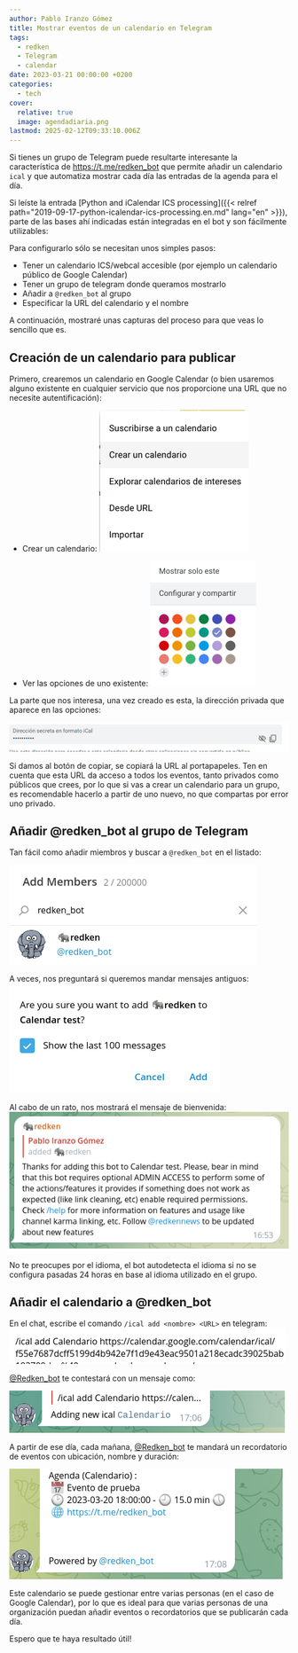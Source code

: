 ```yaml
---
author: Pablo Iranzo Gómez
title: Mostrar eventos de un calendario en Telegram
tags:
  - redken
  - Telegram
  - calendar
date: 2023-03-21 00:00:00 +0200
categories:
  - tech
cover:
  relative: true
  image: agendadiaria.png
lastmod: 2025-02-12T09:33:10.006Z
---
```


Si tienes un grupo de Telegram puede resultarte interesante la característica de <https://t.me/redken_bot> que permite añadir un calendario `ical` y que automatiza mostrar cada día las entradas de la agenda para el día.

Si leíste la entrada [Python and iCalendar ICS processing]({{< relref path="2019-09-17-python-icalendar-ics-processing.en.md" lang="en" >}}), parte de las bases ahí indicadas están integradas en el bot y son fácilmente utilizables:

Para configurarlo sólo se necesitan unos simples pasos:

- Tener un calendario ICS/webcal accesible (por ejemplo un calendario público de Google Calendar)
- Tener un grupo de telegram donde queramos mostrarlo
- Añadir a `@redken_bot` al grupo
- Especificar la URL del calendario y el nombre

A continuación, mostraré unas capturas del proceso para que veas lo sencillo que es.

## Creación de un calendario para publicar

Primero, crearemos un calendario en Google Calendar (o bien usaremos alguno existente en cualquier servicio que nos proporcione una URL que no necesite autentificación):

- Crear un calendario:
  ![](createcalendar.png)

- Ver las opciones de uno existente:
  ![](configandshare.png)

La parte que nos interesa, una vez creado es esta, la dirección privada que aparece en las opciones:

![](icalurl.png)

Si damos al botón de copiar, se copiará la URL al portapapeles. Ten en cuenta que esta URL da acceso a todos los eventos, tanto privados como públicos que crees, por lo que si vas a crear un calendario para un grupo, es recomendable hacerlo a partir de uno nuevo, no que compartas por error uno privado.

## Añadir @redken_bot al grupo de Telegram

Tan fácil como añadir miembros y buscar a `@redken_bot` en el listado:

![](addmember.png)

A veces, nos preguntará si queremos mandar mensajes antiguos:
![](addbot.png)

Al cabo de un rato, nos mostrará el mensaje de bienvenida:
![](botwelcome.png)

No te preocupes por el idioma, el bot autodetecta el idioma si no se configura pasadas 24 horas en base al idioma utilizado en el grupo.

## Añadir el calendario a @redken_bot

En el chat, escribe el comando `/ical add <nombre> <URL>` en telegram:
![](icaladd.png)

[@Redken_bot](https://t.me/redken_bot) te contestará con un mensaje como:

![](addingnewical.png)

A partir de ese día, cada mañana, [@Redken_bot](https://t.me/redken_bot) te mandará un recordatorio de eventos con ubicación, nombre y duración:

![](agendadiaria.png)

Este calendario se puede gestionar entre varias personas (en el caso de Google Calendar), por lo que es ideal para que varias personas de una organización puedan añadir eventos o recordatorios que se publicarán cada día.

Espero que te haya resultado útil!
